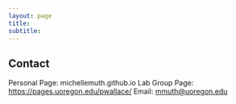 ```yaml
---
layout: page
title: 
subtitle:
---
```

## Contact

Personal Page: michellemuth.github.io
Lab Group Page: https://pages.uoregon.edu/pwallace/
Email: mmuth@uoregon.edu

